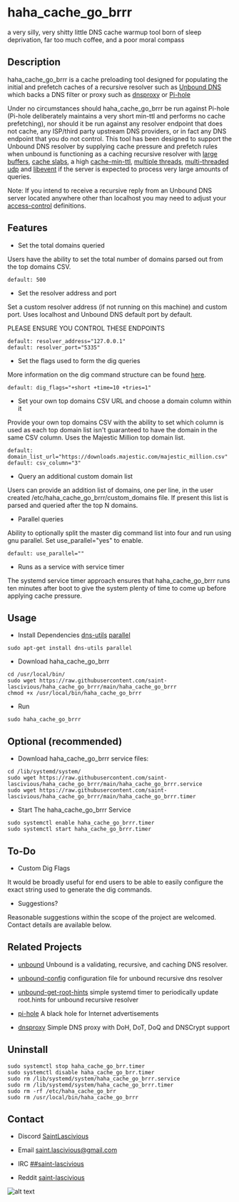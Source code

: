 # haha_cache_go_brrr

a very silly, very shitty little DNS cache warmup tool born of sleep deprivation, far too much coffee, and a poor moral compass


## Description

haha_cache_go_brrr is a cache preloading tool designed for populating the initial and prefetch caches of a recursive resolver such as [Unbound DNS](https://www.nlnetlabs.nl/projects/unbound/about/) which backs a DNS filter or proxy such as [dnsproxy](https://github.com/AdguardTeam/dnsproxy) or [Pi-hole](https://pi-hole.net/)

Under no circumstances should haha_cache_go_brrr  be run against Pi-hole (Pi-hole deliberately maintains a very short min-ttl and performs no cache prefetching), nor should it be run against any resolver endpoint that does not cache, any ISP/third party upstream DNS providers, or in fact any DNS endpoint that you do not control.
This tool has been designed to support the Unbound DNS resolver by supplying cache pressure and prefetch rules when unbound is functioning as a caching recursive resolver with [large buffers](https://github.com/saint-lascivious/unbound-config/blob/master/use-large-buffers.conf), [cache slabs](https://github.com/saint-lascivious/unbound-config/blob/master/use-optimized-caches.conf), a high [cache-min-ttl](https://github.com/saint-lascivious/unbound-config/blob/master/use-cache-min-ttl.conf), [multiple threads](https://github.com/saint-lascivious/unbound-config/blob/master/use-optimized-threads.conf), [multi-threaded udp](https://github.com/saint-lascivious/unbound-config/blob/master/use-multithreaded-udp.conf) and [libevent](https://github.com/saint-lascivious/unbound-config/blob/master/use-libevent.conf) if the server is expected to process very large amounts of queries.

Note: If you intend to receive a recursive reply from an Unbound DNS server located anywhere other than localhost you may need to adjust your [access-control](https://github.com/saint-lascivious/unbound-config/blob/master/use-access-control.conf) definitions.


## Features
* Set the total domains queried

Users have the ability to set the total number of domains parsed out from the top domains CSV.

```
default: 500
```

* Set the resolver address and port

Set a custom resolver address (if not running on this machine) and custom port.
Uses localhost and Unbound DNS default port by default.

PLEASE ENSURE YOU CONTROL THESE ENDPOINTS

```
default: resolver_address="127.0.0.1"
default: resolver_port="5335"
```

* Set the flags used to form the dig queries

More information on the dig command structure can be found [here](https://linux.die.net/man/1/dig).
```
default: dig_flags="+short +time=10 +tries=1"
```

* Set your own top domains CSV URL and choose a domain column within it

Provide your own top domains CSV with the ability to set which column is used as each top domain list isn't guaranteed to have the domain in the same CSV column.
Uses the Majestic Million top domain list.

```
default: domain_list_url="https://downloads.majestic.com/majestic_million.csv"
default: csv_column="3"
```

* Query an additional custom domain list

Users can provide an addition list of domains, one per line, in the user created /etc/haha_cache_go_brrr/custom_domains file.
If present this list is parsed and queried after the top N domains.


* Parallel queries

Ability to optionally split the master dig command list into four and run using gnu parallel.
Set use_parallel="yes" to enable.

```
default: use_parallel=""
```

* Runs as a service with service timer

The systemd service timer approach ensures that haha_cache_go_brrr runs ten minutes after boot to give the system plenty of time to come up before applying cache pressure.


## Usage
* Install Dependencies
[dns-utils](https://packages.debian.org/buster/dns-utils)
[parallel](https://packages.debian.org/buster/parallel)
```
sudo apt-get install dns-utils parallel
```

* Download haha_cache_go_brrr
```
cd /usr/local/bin/
sudo wget https://raw.githubusercontent.com/saint-lascivious/haha_cache_go_brrr/main/haha_cache_go_brrr
chmod +x /usr/local/bin/haha_cache_go_brrr
```
* Run
```
sudo haha_cache_go_brrr
```

## Optional (recommended)
* Download haha_cache_go_brrr service files:
```
cd /lib/systemd/system/
sudo wget https://raw.githubusercontent.com/saint-lascivious/haha_cache_go_brrr/main/haha_cache_go_brrr.service
sudo wget https://raw.githubusercontent.com/saint-lascivious/haha_cache_go_brrr/main/haha_cache_go_brrr.timer
```

* Start The haha_cache_go_brrr Service
```
sudo systemctl enable haha_cache_go_brrr.timer
sudo systemctl start haha_cache_go_brrr.timer
```

## To-Do
* Custom Dig Flags

It would be broadly useful for end users to be able to easily configure the exact string used to generate the dig commands.

* Suggestions?

Reasonable suggestions within the scope of the project are welcomed.
Contact details are available below.


## Related Projects
* [unbound](https://github.com/NLnetLabs/unbound)
Unbound is a validating, recursive, and caching DNS resolver.

* [unbound-config](https://github.com/saint-lascivious/unbound-config)
configuration file for unbound recursive dns resolver

* [unbound-get-root-hints](https://github.com/saint-lascivious/unbound-get-root-hints)
simple systemd timer to periodically update root.hints for unbound recursive resolver

* [pi-hole](https://github.com/pi-hole/pi-hole)
A black hole for Internet advertisements

* [dnsproxy](https://github.com/AdguardTeam/dnsproxy)
Simple DNS proxy with DoH, DoT, DoQ and DNSCrypt support


## Uninstall
```
sudo systemctl stop haha_cache_go_brr.timer
sudo systemctl disable haha_cache_go_brr.timer
sudo rm /lib/systemd/system/haha_cache_go_brrr.service
sudo rm /lib/systemd/system/haha_cache_go_brrr.timer
sudo rm -rf /etc/haha_cache_go_brr
sudo rm /usr/local/bin/haha_cache_go_brrr
```

## Contact
* Discord
[SaintLascivious](https://discord.gg/9Cq4gRg)

* Email
saint.lascivious@gmail.com

* IRC
[##saint-lascivious](https://webchat.freenode.net/##saint-lascivious)

* Reddit
[saint-lascivious](https://www.reddit.com/user/saint-lascivious)

![alt text][logo]

[logo]:https://vignette.wikia.nocookie.net/pokemon/images/7/76/265Wurmple.png "Using the spikes on its rear end, Wurmple peels the bark off trees and feeds on the sap that oozes out. This Pokémon's feet are tipped with suction pads that allow it to cling to glass without slipping."
